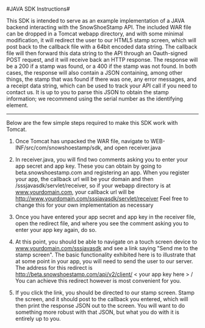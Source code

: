 #JAVA SDK Instructions#

This SDK is intended to serve as an example implementation of a JAVA backend interacting
with the SnowShoeStamp API. The included WAR file can be dropped in a Tomcat webapp directory,
and with some minimal modification, it will redirect the user to our HTML5 stamp screen, which 
will post back to the callback file with a 64bit encoded data string. The callback file will then 
forward this data string to the API through an Oauth-signed POST request, and it will receive back 
an HTTP response. The response will be a 200 if a stamp was found, or a 400 if the stamp was not found.
In both cases, the response will also contain a JSON containing, among other things, the stamp that
was found if there was one, any error messages, and a receipt data string, which can be used to 
track your API call if you need to contact us. It is up to you to parse this JSON to obtain the stamp 
information; we recommend using the serial number as the identifying element.

---

Below are the few simple steps required to make this SDK work with Tomcat.

1. Once Tomcat has unpacked the WAR file, navigate to WEB-INF/src/com/snowshoestamp/sdk, and open 
receiver.java

2. In receiver.java, you will find two comments asking you to enter your app secret and app key. 
These you can obtain by going to beta.snowshoestamp.com and registering an app. When you register
your app, the callback url will be your domain and then /sssjavasdk/servlet/receiver, so if your webapp 
directory is at www.yourdomain.com, your callback url will be 
http://www.yourdomain.com/sssjavasdk/servlet/receiver
Feel free to change this for your own implementation as necessary

3. Once you have entered your app secret and app key in the receiver file, open the redirect file, 
and where you see the comment asking you to enter your app key again, do so.

4. At this point, you should be able to navigate on a touch screen device to www.yourdomain.com/sssjavasdk
and see a link saying "Send me to the stamp screen". The basic functionality exhibited here is to
illustrate that at some point in your app, you will need to send the user to our server. The address for this
redirect is http://beta.snowshoestamp.com/api/v2/client/ &#60; your app key here &#62; /  You can achieve this redirect 
however is most convenient for you. 

5. If you click the link, you should be directed to our stamp screen. Stamp the screen, and
it should post to the callback you entered, which will then print the response JSON out to the screen. 
You will want to do something more robust with that JSON, but what you do with it is entirely up to you.